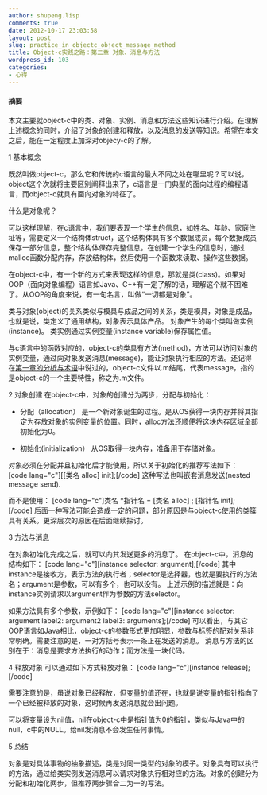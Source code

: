 ```yaml
---
author: shupeng.lisp
comments: true
date: 2012-10-17 23:03:58
layout: post
slug: practice_in_objectc_object_message_method
title: Object-c实践之路：第二章 对象、消息与方法
wordpress_id: 103
categories:
- 心得
---
```


#### 摘要


本文主要就object-c中的类、对象、实例、消息和方法这些知识进行介绍。在理解上述概念的同时，介绍了对象的创建和释放，以及消息的发送等知识。希望在本文之后，能在一定程度上加深对objecy-c的了解。

1 基本概念

既然叫做object-c，那么它和传统的c语言的最大不同之处在哪里呢？可以说，object这个次就将主要区别阐释出来了，c语言是一门典型的面向过程的编程语言，而object-c就具有面向对象的特征了。

什么是对象呢？

<!--break-->

可以这样理解，在c语言中，我们要表现一个学生的信息，如姓名、年龄、家庭住址等，需要定义一个结构体struct，这个结构体具有多个数据成员，每个数据成员保存一部分信息，整个结构体保存完整信息。在创建一个学生的信息时，通过malloc函数分配内存，存放结构体，然后使用一个函数来读取、操作这些数据。

在object-c中，有一个新的方式来表现这样的信息，那就是类(class)。如果对OOP（面向对象编程）语言如Java、C++有一定了解的话，理解这个就不困难了。从OOP的角度来说，有一句名言，叫做“一切都是对象”。

类与对象(object)的关系类似与模具与成品之间的关系，类是模具，对象是成品，也就是说，类定义了通用结构，对象表示具体产品。
对象产生的每个类叫做实例(instance)。
类实例通过实例变量(instance variable)保存属性值。

与c语言中的函数对应的，object-c的类具有方法(method)，方法可以访问对象的实例变量，通过向对象发送消息(message)，能让对象执行相应的方法。还记得在[第一章的分析与术语](http://readsandthoughts.sinaapp.com/practice_in_object_c_j/)中说过的，object-c文件以.m结尾，代表message，指的是object-c的一个主要特性，称之为.m文件。

2 对象创建
在object-c中，对象的创建分为两步，分配与初始化：



	
  * 分配（allocation）
是一个新对象诞生的过程。是从OS获得一块内存并将其指定为存放对象的实例变量的位置。同时，alloc方法还顺便将这块内存区域全部初始化为0。

	
  * 初始化(initialization）
从OS取得一块内存，准备用于存储对象。


对象必须在分配并且初始化后才能使用，所以关于初始化的推荐写法如下：
[code lang="c"][[类名 alloc] init];[/code]
这种写法也叫嵌套消息发送(nested message send).

而不是使用：
[code lang="c"]类名 *指针名 = [类名 alloc] ;
[指针名 init];[/code]
后面一种写法可能会造成一定的问题，部分原因是与object-c使用的类簇具有关系。更深层次的原因在后面继续探讨。


3 方法与消息

在对象初始化完成之后，就可以向其发送更多的消息了。
在object-c中，消息的结构如下：
[code lang="c"][instance selector: argument];[/code]
其中instance是接收方，表示方法的执行者；selector是选择器，也就是要执行的方法名；argument是参数，可以有多个，也可以没有。
上述示例的描述就是：向instance实例请求以argument作为参数的方法selector。

如果方法具有多个参数，示例如下：
[code lang="c"][instance selector: argument label2: argument2 label3: arguments];[/code]
可以看出，与其它OOP语言如Java相比，object-c的参数形式更加明显，参数与标签的配对关系非常明确。需要注意的是，一对方括号表示一条正在发送的消息。
消息与方法的区别在于：消息是要求方法执行的动作；而方法是一块代码。


4 释放对象
可以通过如下方式释放对象：
[code lang="c"][instance release];[/code]


需要注意的是，虽说对象已经释放，但变量的值还在，也就是说变量的指针指向了一个已经被释放的对象，这时候再发送消息就会出问题。




可以将变量设为nil值，nil在object-c中是指针值为0的指针，类似与Java中的null，c中的NULL。给nil发消息不会发生任何事情。





5 总结

对象是对具体事物的抽象描述，类是对同一类型的对象的模子。对象具有可以执行的方法，通过给类实例发送消息可以请求对象执行相对应的方法。对象的创建分为分配和初始化两步，但推荐两步骤合二为一的写法。
